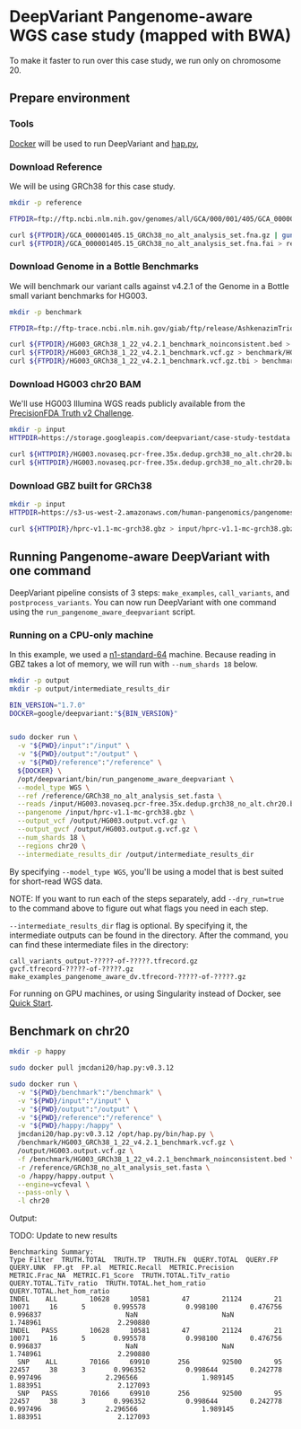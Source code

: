 # DeepVariant Pangenome-aware WGS case study (mapped with BWA)

To make it faster to run over this case study, we run only on chromosome 20.

## Prepare environment

### Tools

[Docker](https://docs.docker.com/get-docker/) will be used to run DeepVariant
and [hap.py](https://github.com/illumina/hap.py),

### Download Reference

We will be using GRCh38 for this case study.

```bash
mkdir -p reference

FTPDIR=ftp://ftp.ncbi.nlm.nih.gov/genomes/all/GCA/000/001/405/GCA_000001405.15_GRCh38/seqs_for_alignment_pipelines.ucsc_ids

curl ${FTPDIR}/GCA_000001405.15_GRCh38_no_alt_analysis_set.fna.gz | gunzip > reference/GRCh38_no_alt_analysis_set.fasta
curl ${FTPDIR}/GCA_000001405.15_GRCh38_no_alt_analysis_set.fna.fai > reference/GRCh38_no_alt_analysis_set.fasta.fai
```

### Download Genome in a Bottle Benchmarks

We will benchmark our variant calls against v4.2.1 of the Genome in a Bottle
small variant benchmarks for HG003.

```bash
mkdir -p benchmark

FTPDIR=ftp://ftp-trace.ncbi.nlm.nih.gov/giab/ftp/release/AshkenazimTrio/HG003_NA24149_father/NISTv4.2.1/GRCh38

curl ${FTPDIR}/HG003_GRCh38_1_22_v4.2.1_benchmark_noinconsistent.bed > benchmark/HG003_GRCh38_1_22_v4.2.1_benchmark_noinconsistent.bed
curl ${FTPDIR}/HG003_GRCh38_1_22_v4.2.1_benchmark.vcf.gz > benchmark/HG003_GRCh38_1_22_v4.2.1_benchmark.vcf.gz
curl ${FTPDIR}/HG003_GRCh38_1_22_v4.2.1_benchmark.vcf.gz.tbi > benchmark/HG003_GRCh38_1_22_v4.2.1_benchmark.vcf.gz.tbi
```

### Download HG003 chr20 BAM

We'll use HG003 Illumina WGS reads publicly available from the
[PrecisionFDA Truth v2 Challenge](https://doi.org/10.1101/2020.11.13.380741).

```bash
mkdir -p input
HTTPDIR=https://storage.googleapis.com/deepvariant/case-study-testdata

curl ${HTTPDIR}/HG003.novaseq.pcr-free.35x.dedup.grch38_no_alt.chr20.bam > input/HG003.novaseq.pcr-free.35x.dedup.grch38_no_alt.chr20.bam
curl ${HTTPDIR}/HG003.novaseq.pcr-free.35x.dedup.grch38_no_alt.chr20.bam.bai > input/HG003.novaseq.pcr-free.35x.dedup.grch38_no_alt.chr20.bam.bai
```

### Download GBZ built for GRCh38

```bash
mkdir -p input
HTTPDIR=https://s3-us-west-2.amazonaws.com/human-pangenomics/pangenomes/freeze/freeze1/minigraph-cactus/hprc-v1.1-mc-grch38

curl ${HTTPDIR}/hprc-v1.1-mc-grch38.gbz > input/hprc-v1.1-mc-grch38.gbz
```

## Running Pangenome-aware DeepVariant with one command

DeepVariant pipeline consists of 3 steps: `make_examples`, `call_variants`, and
`postprocess_variants`. You can now run DeepVariant with one command using the
`run_pangenome_aware_deepvariant` script.

### Running on a CPU-only machine

In this example, we used a
[n1-standard-64](https://cloud.google.com/compute/docs/general-purpose-machines#n1-standard)
machine. Because reading in GBZ takes a lot of memory, we will run with
`--num_shards 18` below.

```bash
mkdir -p output
mkdir -p output/intermediate_results_dir

BIN_VERSION="1.7.0"
DOCKER=google/deepvariant:"${BIN_VERSION}"


sudo docker run \
  -v "${PWD}/input":"/input" \
  -v "${PWD}/output":"/output" \
  -v "${PWD}/reference":"/reference" \
  ${DOCKER} \
  /opt/deepvariant/bin/run_pangenome_aware_deepvariant \
  --model_type WGS \
  --ref /reference/GRCh38_no_alt_analysis_set.fasta \
  --reads /input/HG003.novaseq.pcr-free.35x.dedup.grch38_no_alt.chr20.bam \
  --pangenome /input/hprc-v1.1-mc-grch38.gbz \
  --output_vcf /output/HG003.output.vcf.gz \
  --output_gvcf /output/HG003.output.g.vcf.gz \
  --num_shards 18 \
  --regions chr20 \
  --intermediate_results_dir /output/intermediate_results_dir
```


By specifying `--model_type WGS`, you'll be using a model that is best
suited for short-read WGS data.

NOTE: If you want to run each of the steps separately, add `--dry_run=true`
to the command above to figure out what flags you need in each step.

`--intermediate_results_dir` flag is optional. By specifying it, the
intermediate outputs can be found in the directory. After the command, you can
find these intermediate files in the directory:

```
call_variants_output-?????-of-?????.tfrecord.gz
gvcf.tfrecord-?????-of-?????.gz
make_examples_pangenome_aware_dv.tfrecord-?????-of-?????.gz
```

For running on GPU machines, or using Singularity instead of Docker, see
[Quick Start](deepvariant-quick-start.md).

## Benchmark on chr20

```bash
mkdir -p happy

sudo docker pull jmcdani20/hap.py:v0.3.12

sudo docker run \
  -v "${PWD}/benchmark":"/benchmark" \
  -v "${PWD}/input":"/input" \
  -v "${PWD}/output":"/output" \
  -v "${PWD}/reference":"/reference" \
  -v "${PWD}/happy:/happy" \
  jmcdani20/hap.py:v0.3.12 /opt/hap.py/bin/hap.py \
  /benchmark/HG003_GRCh38_1_22_v4.2.1_benchmark.vcf.gz \
  /output/HG003.output.vcf.gz \
  -f /benchmark/HG003_GRCh38_1_22_v4.2.1_benchmark_noinconsistent.bed \
  -r /reference/GRCh38_no_alt_analysis_set.fasta \
  -o /happy/happy.output \
  --engine=vcfeval \
  --pass-only \
  -l chr20
```

Output:

TODO: Update to new results

```
Benchmarking Summary:
Type Filter  TRUTH.TOTAL  TRUTH.TP  TRUTH.FN  QUERY.TOTAL  QUERY.FP  QUERY.UNK  FP.gt  FP.al  METRIC.Recall  METRIC.Precision  METRIC.Frac_NA  METRIC.F1_Score  TRUTH.TOTAL.TiTv_ratio  QUERY.TOTAL.TiTv_ratio  TRUTH.TOTAL.het_hom_ratio  QUERY.TOTAL.het_hom_ratio
INDEL    ALL        10628     10581        47        21124        21      10071     16      5       0.995578          0.998100        0.476756         0.996837                     NaN                     NaN                   1.748961                   2.290880
INDEL   PASS        10628     10581        47        21124        21      10071     16      5       0.995578          0.998100        0.476756         0.996837                     NaN                     NaN                   1.748961                   2.290880
  SNP    ALL        70166     69910       256        92500        95      22457     38      3       0.996352          0.998644        0.242778         0.997496                2.296566                1.989145                   1.883951                   2.127093
  SNP   PASS        70166     69910       256        92500        95      22457     38      3       0.996352          0.998644        0.242778         0.997496                2.296566                1.989145                   1.883951                   2.127093
```
